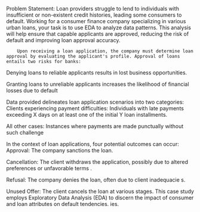 Problem Statement:
        Loan providers struggle to lend to individuals with insufficient or non-existent credit histories, leading some consumers to default. Working for a consumer finance company specializing in various urban loans, your task is to use EDA to analyze data patterns. This analysis will help ensure that capable applicants are approved, reducing the risk of default and improving loan approval accuracy.
        
        Upon receiving a loan application, the company must determine loan approval by evaluating the applicant's profile. Approval of loans entails two risks for banks: 
Denying loans to reliable applicants results in lost business opportunities.

Granting loans to unreliable applicants increases the likelihood of financial losses due to default

   Data provided delineates loan application scenarios into two categories:
Clients experiencing payment difficulties: Individuals with late payments exceeding X days on at least one of the initial Y loan installments.

All other cases: Instances where payments are made punctually without such challenge

   In the context of loan applications, four potential outcomes can occur:
Approval: The company sanctions the loan.

Cancellation: The client withdraws the application, possibly due to altered preferences or unfavorable terms .

Refusal: The company denies the loan, often due to client inadequacie s.

Unused Offer: The client cancels the loan at various stages. This case study employs Exploratory Data Analysis (EDA) to discern the impact of consumer and loan attributes on default tendencies. ies.
